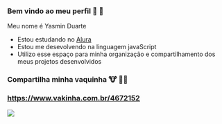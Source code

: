 ### Bem vindo ao meu perfil 🐢 🌻

Meu nome é Yasmin Duarte 

* Estou estudando no [Alura](https://www.alura.com.br)
* Estou me desevolvendo na linguagem javaScript
* Utilizo esse espaço para minha organização e compartilhamento dos meus projetos desenvolvidos

### Compartilha minha vaquinha 🐮 🧎‍♀️
### https://www.vakinha.com.br/4672152 

![](https://media1.tenor.com/m/w1-cTOzJr3YAAAAC/ainbo-turtle-ainbo.gif)
